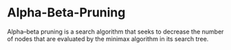 # Alpha-Beta-Pruning
Alpha–beta pruning is a search algorithm that seeks to decrease the number of nodes that are evaluated by the minimax algorithm in its search tree.
